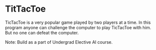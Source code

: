 # TitTacToe
TicTacToe is a very popular game played by two players at a time. In this program anyone can challenge the computer to play TicTacToe with him.
But no one can defeat the computer.

Note: Build as a part of Undergrad Elective AI course. 
